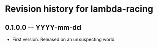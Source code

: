 # Revision history for lambda-racing

## 0.1.0.0  -- YYYY-mm-dd

* First version. Released on an unsuspecting world.
